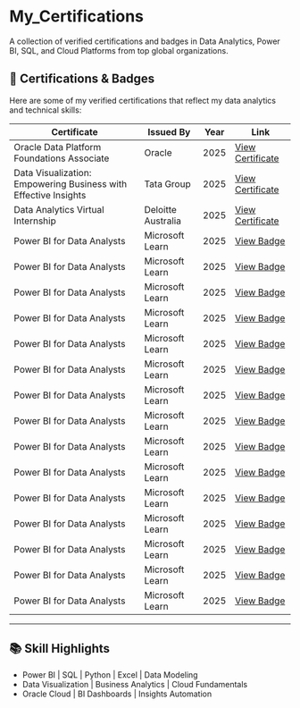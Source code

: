 # My_Certifications
A collection of verified certifications and badges in Data Analytics, Power BI, SQL, and Cloud Platforms from top global organizations.
## 🏅 Certifications & Badges
Here are some of my verified certifications that reflect my data analytics and technical skills:

| Certificate | Issued By | Year | Link |
|--------------|------------|------|------|
| Oracle Data Platform Foundations Associate | Oracle | 2025 | [View Certificate](https://mylearn.oracle.com/ou/course/oracle-data-platform-foundations-associate-2025/150265) |
| Data Visualization: Empowering Business with Effective Insights | Tata Group | 2025 | [View Certificate](https://forage-uploads-prod.s3.amazonaws.com/completion-certificates/ifobHAoMjQs9s6bKS/MyXvBcppsW2FkNYCX_ifobHAoMjQs9s6bKS_vKSTEJ9Z7QsXW7Z3j_1752829963771_completion_certificate.pdf) |
| Data Analytics Virtual Internship | Deloitte Australia | 2025 | [View Certificate](https://forage-uploads-prod.s3.amazonaws.com/completion-certificates/9PBTqmSxAf6zZTseP/io9DzWKe3PTsiS6GG_9PBTqmSxAf6zZTseP_vKSTEJ9Z7QsXW7Z3j_1752399160016_completion_certificate.pdf) |
| Power BI for Data Analysts | Microsoft Learn | 2025 | [View Badge]( https://learn.microsoft.com/en-us/users/rishikabansal-5018/achievements/w2wu6e8n?ref=https%3A%2F%2Flnkd.in%2F) |
| Power BI for Data Analysts | Microsoft Learn | 2025 | [View Badge](https://learn.microsoft.com/en-us/users/rishikabansal-5018/achievements/yeyw3byr?ref=https%3A%2F%2Flnkd.in%2F) |
| Power BI for Data Analysts | Microsoft Learn | 2025 | [View Badge](https://learn.microsoft.com/en-us/users/rishikabansal-5018/achievements/8z8p4bgw?ref=https%3A%2F%2Flnkd.in%2F) |
| Power BI for Data Analysts | Microsoft Learn | 2025 | [View Badge](https://learn.microsoft.com/en-us/users/rishikabansal-5018/achievements/7ka7jl8z?ref=https%3A%2F%2Fwww.linkedin.com%2F) |
| Power BI for Data Analysts | Microsoft Learn | 2025 |[View Badge](https://learn.microsoft.com/en-us/users/rishikabansal-5018/achievements/xqwcd65y?ref=https%3A%2F%2Fwww.linkedin.com%2F) |
| Power BI for Data Analysts | Microsoft Learn | 2025 | [View Badge](https://learn.microsoft.com/en-us/users/rishikabansal-5018/achievements/2dreb7sv?ref=https%3A%2F%2Fwww.linkedin.com%2F) |
| Power BI for Data Analysts | Microsoft Learn | 2025 | [View Badge](https://learn.microsoft.com/en-us/users/rishikabansal-5018/achievements/2dywhwsv?ref=https%3A%2F%2Fwww.linkedin.com%2F) |
| Power BI for Data Analysts | Microsoft Learn | 2025 |[View Badge](https://learn.microsoft.com/en-us/users/rishikabansal-5018/achievements/w29lslen?ref=https%3A%2F%2Fwww.linkedin.com%2F) |
| Power BI for Data Analysts | Microsoft Learn | 2025 |[View Badge](https://learn.microsoft.com/en-us/users/rishikabansal-5018/achievements/nvu2qzjf?ref=https%3A%2F%2Fwww.linkedin.com%2F) |
| Power BI for Data Analysts | Microsoft Learn | 2025 |[View Badge](https://learn.microsoft.com/en-us/users/rishikabansal-5018/achievements/h76x4za8?ref=https%3A%2F%2Fwww.linkedin.com%2F ) |
| Power BI for Data Analysts | Microsoft Learn | 2025 |[View Badge](https://learn.microsoft.com/en-us/users/rishikabansal-5018/achievements/e5zdhl5p?ref=https%3A%2F%2Fwww.linkedin.com%2F) |
| Power BI for Data Analysts | Microsoft Learn | 2025 |[View Badge](https://learn.microsoft.com/en-us/users/rishikabansal-5018/achievements/3al3lbth?ref=https%3A%2F%2Fwww.linkedin.com%2F ) |
| Power BI for Data Analysts | Microsoft Learn | 2025 |[View Badge](https://learn.microsoft.com/en-us/users/rishikabansal-5018/achievements/9ydlrcgu?ref=https%3A%2F%2Fwww.linkedin.com%2F ) |
| Power BI for Data Analysts | Microsoft Learn | 2025 |[View Badge](https://learn.microsoft.com/en-us/users/rishikabansal-5018/achievements/h7ggerv8?ref=https%3A%2F%2Fwww.linkedin.com%2F) |
| Power BI for Data Analysts | Microsoft Learn | 2025 |[View Badge](https://learn.microsoft.com/en-us/users/RishikaBansal-5018/achievements/BCZE9K4D?ref=https%3a%2f%2fwww.linkedin.com%2f) |
---
## 📚 Skill Highlights
- Power BI | SQL | Python | Excel | Data Modeling  
- Data Visualization | Business Analytics | Cloud Fundamentals  
- Oracle Cloud | BI Dashboards | Insights Automation
